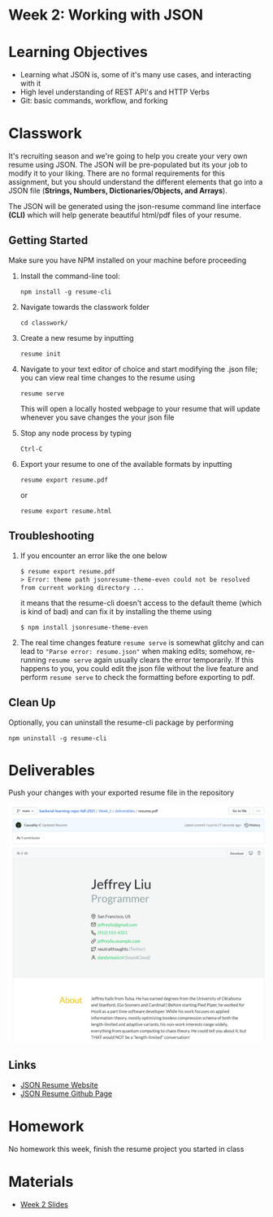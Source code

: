 # Week 2: Working with JSON


# Learning Objectives
- Learning what JSON is, some of it's many use cases, and interacting with it 
- High level understanding of REST API's and HTTP Verbs
- Git: basic commands, workflow, and forking 

# Classwork
It's recruiting season and we're going to help you create your very own resume using JSON. The JSON will be pre-populated but its your job to modify it to your liking. There are no formal requirements for this assignment, but you should understand the different elements that go into a JSON file (**Strings, Numbers, Dictionaries/Objects, and Arrays**).  

The JSON will be generated using the json-resume command line interface **(CLI)** which will help generate beautiful html/pdf files of your resume.   

## Getting Started
Make sure you have NPM installed on your machine before proceeding
1. Install the command-line tool:

    ```
    npm install -g resume-cli
    ```

2. Navigate towards the classwork folder
    ```
    cd classwork/
    ```
3. Create a new resume by inputting 
    ```
    resume init
    ```
4. Navigate to your text editor of choice and start modifying the .json file; you can view real time changes to the resume using 
    ```
    resume serve
    ```
    This will open a locally hosted webpage to your resume that will update whenever you save changes the your json file
5. Stop any node process by typing 
    ```
    Ctrl-C
    ```
6. Export your resume to one of the available formats by inputting 
    ```
    resume export resume.pdf
    ```
    or
    ```
    resume export resume.html
    ```
## Troubleshooting
1. If you encounter an error like the one below 
    ```
    $ resume export resume.pdf 
    > Error: theme path jsonresume-theme-even could not be resolved from current working directory ...
    ```
    it means that the resume-cli doesn't access to the default theme (which is kind of bad) and can fix it by installing the theme using
    ```
    $ npm install jsonresume-theme-even
    ```
2. The real time changes feature `resume serve` is somewhat glitchy and can lead to `"Parse error: resume.json"` when making edits; somehow, re-running `resume serve` again usually clears the error temporarily. If this happens to you, you could edit the json file without the live feature and perform `resume serve` to check the formatting before exporting to pdf.

  
## Clean Up
Optionally, you can uninstall the resume-cli package by performing
```
npm uninstall -g resume-cli
```
# Deliverables
Push your changes with your exported resume file in the repository

![Resume](./assets/resume_example.PNG)

## Links
- [JSON Resume Website ](https://jsonresume.org/) 
- [JSON Resume Github Page](https://github.com/jsonresume/resume-cli)


# Homework
No homework this week, finish the resume project you started in class

# Materials
- [Week 2 Slides](https://docs.google.com/presentation/d/1qUem7kvlVGblh6rOPugepUgLxjmQyPVx71GJoVGtcMY/edit#slide=id.p)
